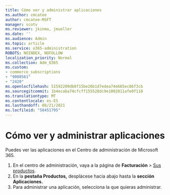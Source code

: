 ```yaml
---
title: Cómo ver y administrar aplicaciones
ms.author: cmcatee
author: cmcatee-MSFT
manager: scotv
ms.reviewer: jkinma, jmueller
ms.date: ''
ms.audience: Admin
ms.topic: article
ms.service: o365-administration
ROBOTS: NOINDEX, NOFOLLOW
localization_priority: Normal
ms.collection: Adm_O365
ms.custom:
- commerce_subscriptions
- "9000561"
- "2420"
ms.openlocfilehash: 51592209db0f15be26b1d7edea74e665ec86f3cb
ms.sourcegitcommit: 1b4ecaba74cfcff155528dc9e1002011afe0f110
ms.translationtype: MT
ms.contentlocale: es-ES
ms.lasthandoff: 08/21/2021
ms.locfileid: "58451795"
---
```

# <a name="how-to-view-and-manage-apps"></a>Cómo ver y administrar aplicaciones

Puedes ver las aplicaciones en el Centro de administración de Microsoft 365.

1. En el centro de administración, vaya a la página de **Facturación** > [Sus productos](https://go.microsoft.com/fwlink/p/?linkid=842054).
2. En la **pestaña Productos,** desplácese hacia abajo hasta la **sección Aplicaciones.**
3. Para administrar una aplicación, selecciona la que quieras administrar.